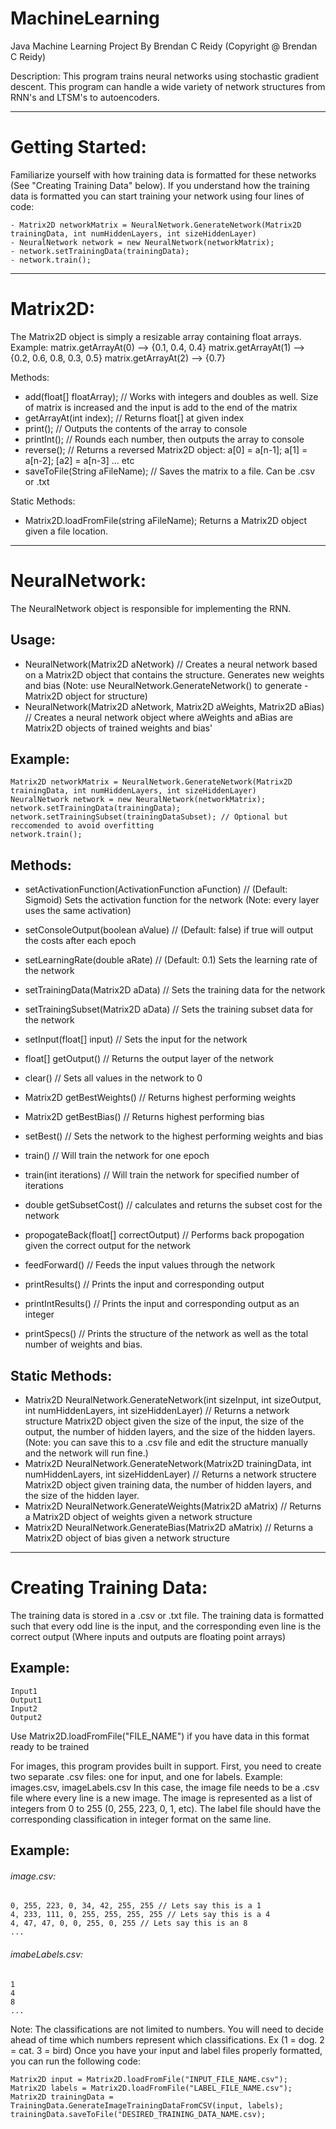 # MachineLearning
Java Machine Learning Project
By Brendan C Reidy (Copyright @ Brendan C Reidy)

Description:
This program trains neural networks using stochastic gradient descent. This program can handle a wide variety of network structures from RNN's and LTSM's to autoencoders.

---------------------------------------------------------------
# Getting Started:
Familiarize yourself with how training data is formatted for these networks (See "Creating Training Data" below). If you understand how the training data is formatted you can start training your network using four lines of code:
```
- Matrix2D networkMatrix = NeuralNetwork.GenerateNetwork(Matrix2D trainingData, int numHiddenLayers, int sizeHiddenLayer)
- NeuralNetwork network = new NeuralNetwork(networkMatrix);
- network.setTrainingData(trainingData);
- network.train();
```

---------------------------------------------------------------
# Matrix2D:
The Matrix2D object is simply a resizable array containing float arrays.
Example:
matrix.getArrayAt(0) --> {0.1, 0.4, 0.4}
matrix.getArrayAt(1) --> {0.2, 0.6, 0.8, 0.3, 0.5}
matrix.getArrayAt(2) --> {0.7}

Methods:
- add(float[] floatArray); // Works with integers and doubles as well. Size of matrix is increased and the input is add to the end of the matrix
- getArrayAt(int index); // Returns float[] at given index
- print(); // Outputs the contents of the array to console
- printInt(); // Rounds each number, then outputs the array to console
- reverse(); // Returns a reversed Matrix2D object: a[0] = a[n-1]; a[1] = a[n-2]; [a2] = a[n-3] ... etc
- saveToFile(String aFileName); // Saves the matrix to a file. Can be .csv or .txt

Static Methods:
- Matrix2D.loadFromFile(string aFileName); Returns a Matrix2D object given a file location.

---------------------------------------------------------------
# NeuralNetwork:
The NeuralNetwork object is responsible for implementing the RNN.

## Usage:

- NeuralNetwork(Matrix2D aNetwork) // Creates a neural network based on a Matrix2D object that contains the structure. Generates new weights and bias (Note: use NeuralNetwork.GenerateNetwork() to generate - Matrix2D object for structure)
- NeuralNetwork(Matrix2D aNetwork, Matrix2D aWeights, Matrix2D aBias) // Creates a neural network object where aWeights and aBias are Matrix2D objects of trained weights and bias'

## Example:
```
Matrix2D networkMatrix = NeuralNetwork.GenerateNetwork(Matrix2D trainingData, int numHiddenLayers, int sizeHiddenLayer)
NeuralNetwork network = new NeuralNetwork(networkMatrix);
network.setTrainingData(trainingData);
network.setTrainingSubset(trainingDataSubset); // Optional but reccomended to avoid overfitting
network.train();
```

## Methods:

- setActivationFunction(ActivationFunction aFunction) // (Default: Sigmoid) Sets the activation function for the network (Note: every layer uses the same activation)
- setConsoleOutput(boolean aValue) // (Default: false) if true will output the costs after each epoch
- setLearningRate(double aRate) // (Default: 0.1) Sets the learning rate of the network
- setTrainingData(Matrix2D aData) // Sets the training data for the network
- setTrainingSubset(Matrix2D aData) // Sets the training subset data for the network
- setInput(float[] input) // Sets the input for the network

- float[] getOutput() // Returns the output layer of the network
- clear() // Sets all values in the network to 0
- Matrix2D getBestWeights() // Returns highest performing weights 
- Matrix2D getBestBias() // Returns highest performing bias
- setBest() // Sets the network to the highest performing weights and bias
- train() // Will train the network for one epoch
- train(int iterations) // Will train the network for specified number of iterations
- double getSubsetCost() // calculates and returns the subset cost for the network
- propogateBack(float[] correctOutput) // Performs back propogation given the correct output for the network
- feedForward() // Feeds the input values through the network
- printResults() // Prints the input and corresponding output
- printIntResults() // Prints the input and corresponding output as an integer
- printSpecs() // Prints the structure of the network as well as the total number of weights and bias.

## Static Methods:

- Matrix2D NeuralNetwork.GenerateNetwork(int sizeInput, int sizeOutput, int numHiddenLayers, int sizeHiddenLayer) // Returns a network structure Matrix2D object given the size of the input, the size of the output, the number of hidden layers, and the size of the hidden layers. (Note: you can save this to a .csv file and edit the structure manually and the network will run fine.)
- Matrix2D NeuralNetwork.GenerateNetwork(Matrix2D trainingData, int numHiddenLayers, int sizeHiddenLayer) // Returns a network structere Matrix2D object given training data, the number of hidden layers, and the size of the hidden layer.
- Matrix2D NeuralNetwork.GenerateWeights(Matrix2D aMatrix) // Returns a Matrix2D object of weights given a network structure
- Matrix2D NeuralNetwork.GenerateBias(Matrix2D aMatrix) // Returns a Matrix2D object of bias given a network structure


---------------------------------------------------------------
# Creating Training Data:
The training data is stored in a .csv or .txt file. The training data is formatted such that
every odd line is the input, and the corresponding even line is the correct output (Where inputs and outputs are floating point arrays)

## Example:
```
Input1
Output1
Input2
Output2
```

Use Matrix2D.loadFromFile("FILE_NAME") if you have data in this format ready to be trained

For images, this program provides built in support. First, you need to create two separate .csv files: one for input, and one for labels.
Example: images.csv, imageLabels.csv
In this case, the image file needs to be a .csv file where every line is a new image.
The image is represented as a list of integers from 0 to 255 (0, 255, 223, 0, 1, etc).
The label file should have the corresponding classification in integer format on the same line.

## Example:

###### image.csv:
```
0, 255, 223, 0, 34, 42, 255, 255 // Lets say this is a 1
4, 233, 111, 0, 255, 255, 255, 255 // Lets say this is a 4
4, 47, 47, 0, 0, 255, 0, 255 // Lets say this is an 8
...
```
###### imabeLabels.csv:
```
1
4
8
...
```

Note: The classifications are not limited to numbers. You will need to decide ahead of time which numbers represent which classifications. Ex (1 = dog. 2 = cat. 3 = bird)
Once you have your input and label files properly formatted, you can run the following code:
```
Matrix2D input = Matrix2D.loadFromFile("INPUT_FILE_NAME.csv");
Matrix2D labels = Matrix2D.loadFromFile("LABEL_FILE_NAME.csv");
Matrix2D trainingData = TrainingData.GenerateImageTrainingDataFromCSV(input, labels);
trainingData.saveToFile("DESIRED_TRAINING_DATA_NAME.csv);
```

